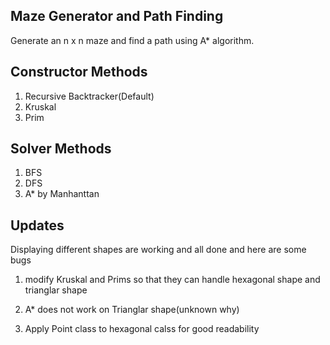 ## Maze Generator and Path Finding
Generate an n x n maze and find a path using A* algorithm.

## Constructor Methods

1. Recursive Backtracker(Default)
2. Kruskal
3. Prim



## Solver Methods

1. BFS
2. DFS
3. A* by Manhanttan



## Updates
Displaying different shapes are working and all done and here are some bugs
1. modify Kruskal and Prims so that they can handle hexagonal shape and trianglar shape

2. A* does not work on  Trianglar shape(unknown why)

3. Apply Point class to hexagonal calss for  good readability




